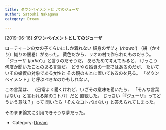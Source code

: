 ```yaml
---
title: ダウンペイメントとしてのジューザ
author: Satoshi Nakagawa
category: Dream

---
```


[2019-06-16] **ダウンペイメントとしてのジューザ** 

 ローティーンの女の子くらいにしか着れない
細身のザヴォ (_rhawo_')
（絣（かすり）織りの腰巻）があった。
黄色だから、リオの村で作られたものだろう。
「ジューザ (_jurha_')」と言うのだそうだ。
あらためて考えてみると、
けっこう何度か聞いたことのある言葉だ。
どうやら婚資の一部ではあるのだが、
たいていその婚資の対象である女性と
その親のもとに置いてあるのを見る。
「ダウンペイメント」と呼ぶべきなのかもしれない。

 この言葉は、
〈日常よく聞くけれど、いざその意味を聞いたら、
「そんな言葉はない」と言われる類のコトバ〉だと
直観した。
じっさい「『ジューザ』ってどういう意味？」って
聞いたら「そんなコトバはない」と答えられてしまった。

 そのまま論文に引用できそうな夢だった。

- Category: [Dream](https://merapano.github.io/categories.html#Dream)

